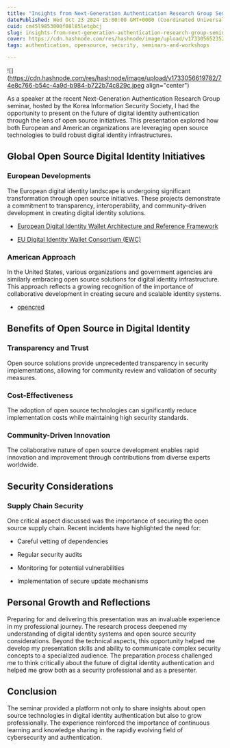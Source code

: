 ```yaml
---
title: "Insights from Next-Generation Authentication Research Group Seminar"
datePublished: Wed Oct 23 2024 15:00:00 GMT+0000 (Coordinated Universal Time)
cuid: cm45l9853000f08l85letgbcj
slug: insights-from-next-generation-authentication-research-group-seminar
cover: https://cdn.hashnode.com/res/hashnode/image/upload/v1733056523527/b11a9475-fab7-4a0f-940a-c3a30b4b09df.webp
tags: authentication, opensource, security, seminars-and-workshops

---
```


![](https://cdn.hashnode.com/res/hashnode/image/upload/v1733056619782/74e8c766-b54c-4a9d-b984-b722b74c829c.jpeg align="center")

As a speaker at the recent Next-Generation Authentication Research Group seminar, hosted by the Korea Information Security Society, I had the opportunity to present on the future of digital identity authentication through the lens of open source initiatives. This presentation explored how both European and American organizations are leveraging open source technologies to build robust digital identity infrastructures.

## Global Open Source Digital Identity Initiatives

### European Developments

The European digital identity landscape is undergoing significant transformation through open source initiatives. These projects demonstrate a commitment to transparency, interoperability, and community-driven development in creating digital identity solutions.

* [European Digital Identity Wallet Architecture and Reference Framework](https://eu-digital-identity-wallet.github.io/eudi-doc-architecture-and-reference-framework/latest/arf/)
    
* [EU Digital Identity Wallet Consortium (EWC)](https://github.com/EWC-consortium)
    

### American Approach

In the United States, various organizations and government agencies are similarly embracing open source solutions for digital identity infrastructure. This approach reflects a growing recognition of the importance of collaborative development in creating secure and scalable identity systems.

* [opencred](https://github.com/stateofca/opencred)
    

## Benefits of Open Source in Digital Identity

### Transparency and Trust

Open source solutions provide unprecedented transparency in security implementations, allowing for community review and validation of security measures.

### Cost-Effectiveness

The adoption of open source technologies can significantly reduce implementation costs while maintaining high security standards.

### Community-Driven Innovation

The collaborative nature of open source development enables rapid innovation and improvement through contributions from diverse experts worldwide.

## Security Considerations

### Supply Chain Security

One critical aspect discussed was the importance of securing the open source supply chain. Recent incidents have highlighted the need for:

* Careful vetting of dependencies
    
* Regular security audits
    
* Monitoring for potential vulnerabilities
    
* Implementation of secure update mechanisms
    

## Personal Growth and Reflections

Preparing for and delivering this presentation was an invaluable experience in my professional journey. The research process deepened my understanding of digital identity systems and open source security considerations. Beyond the technical aspects, this opportunity helped me develop my presentation skills and ability to communicate complex security concepts to a specialized audience. The preparation process challenged me to think critically about the future of digital identity authentication and helped me grow both as a security professional and as a presenter.

## Conclusion

The seminar provided a platform not only to share insights about open source technologies in digital identity authentication but also to grow professionally. The experience reinforced the importance of continuous learning and knowledge sharing in the rapidly evolving field of cybersecurity and authentication.
